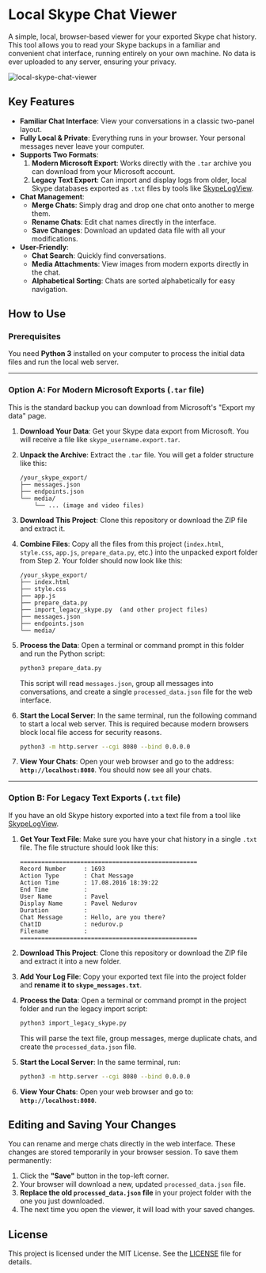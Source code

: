 # Local Skype Chat Viewer

A simple, local, browser-based viewer for your exported Skype chat history. This tool allows you to read your Skype backups in a familiar and convenient chat interface, running entirely on your own machine. No data is ever uploaded to any server, ensuring your privacy.

![local-skype-chat-viewer](https://github.com/user-attachments/assets/99260acd-c3d6-4f54-812a-e16f0234b05e)

## Key Features

- **Familiar Chat Interface**: View your conversations in a classic two-panel layout.
- **Fully Local & Private**: Everything runs in your browser. Your personal messages never leave your computer.
- **Supports Two Formats**:
    1.  **Modern Microsoft Export**: Works directly with the `.tar` archive you can download from your Microsoft account.
    2.  **Legacy Text Export**: Can import and display logs from older, local Skype databases exported as `.txt` files by tools like [SkypeLogView](https://www.nirsoft.net/utils/skype_log_view.html).
- **Chat Management**:
    - **Merge Chats**: Simply drag and drop one chat onto another to merge them.
    - **Rename Chats**: Edit chat names directly in the interface.
    - **Save Changes**: Download an updated data file with all your modifications.
- **User-Friendly**:
    - **Chat Search**: Quickly find conversations.
    - **Media Attachments**: View images from modern exports directly in the chat.
    - **Alphabetical Sorting**: Chats are sorted alphabetically for easy navigation.

## How to Use

### Prerequisites

You need **Python 3** installed on your computer to process the initial data files and run the local web server.

---

### Option A: For Modern Microsoft Exports (`.tar` file)

This is the standard backup you can download from Microsoft's "Export my data" page.

1.  **Download Your Data**: Get your Skype data export from Microsoft. You will receive a file like `skype_username.export.tar`.

2.  **Unpack the Archive**: Extract the `.tar` file. You will get a folder structure like this:
    ```
    /your_skype_export/
    ├── messages.json
    ├── endpoints.json
    └── media/
        └── ... (image and video files)
    ```

3.  **Download This Project**: Clone this repository or download the ZIP file and extract it.

4.  **Combine Files**: Copy all the files from this project (`index.html`, `style.css`, `app.js`, `prepare_data.py`, etc.) into the unpacked export folder from Step 2. Your folder should now look like this:
    ```
    /your_skype_export/
    ├── index.html
    ├── style.css
    ├── app.js
    ├── prepare_data.py
    ├── import_legacy_skype.py  (and other project files)
    ├── messages.json
    ├── endpoints.json
    └── media/
    ```

5.  **Process the Data**: Open a terminal or command prompt in this folder and run the Python script:
    ```bash
    python3 prepare_data.py
    ```
    This script will read `messages.json`, group all messages into conversations, and create a single `processed_data.json` file for the web interface.

6.  **Start the Local Server**: In the same terminal, run the following command to start a local web server. This is required because modern browsers block local file access for security reasons.
    ```bash
    python3 -m http.server --cgi 8080 --bind 0.0.0.0
    ```

7.  **View Your Chats**: Open your web browser and go to the address: **`http://localhost:8080`**. You should now see all your chats.

---

### Option B: For Legacy Text Exports (`.txt` file)

If you have an old Skype history exported into a text file from a tool like [SkypeLogView](https://www.nirsoft.net/utils/skype_log_view.html).

1.  **Get Your Text File**: Make sure you have your chat history in a single `.txt` file. The file structure should look like this:
    ```
    ==================================================
    Record Number     : 1693
    Action Type       : Chat Message
    Action Time       : 17.08.2016 18:39:22
    End Time          : 
    User Name         : Pavel
    Display Name      : Pavel Nedurov
    Duration          : 
    Chat Message      : Hello, are you there?
    ChatID            : nedurov.p
    Filename          : 
    ==================================================
    ```

2.  **Download This Project**: Clone this repository or download the ZIP file and extract it into a new folder.

3.  **Add Your Log File**: Copy your exported text file into the project folder and **rename it to `skype_messages.txt`**.

4.  **Process the Data**: Open a terminal or command prompt in the project folder and run the legacy import script:
    ```bash
    python3 import_legacy_skype.py
    ```
    This will parse the text file, group messages, merge duplicate chats, and create the `processed_data.json` file.

5.  **Start the Local Server**: In the same terminal, run:
    ```bash
    python3 -m http.server --cgi 8080 --bind 0.0.0.0
    ```

6.  **View Your Chats**: Open your web browser and go to: **`http://localhost:8080`**.

## Editing and Saving Your Changes

You can rename and merge chats directly in the web interface. These changes are stored temporarily in your browser session. To save them permanently:

1.  Click the **"Save"** button in the top-left corner.
2.  Your browser will download a new, updated `processed_data.json` file.
3.  **Replace the old `processed_data.json` file** in your project folder with the one you just downloaded.
4.  The next time you open the viewer, it will load with your saved changes.

## License

This project is licensed under the MIT License. See the [LICENSE](LICENSE) file for details.
